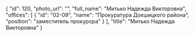 {
    "id": 120,
    "photo_url": "",
    "full_name": "Митько Надежда Викторовна",
    "offices": [
        {
            "id": "02-09",
            "name": "Прокуратура Докшицкого района",
            "position": "заместитель прокурора"
        }
    ],
    "title": "Митько Надежда Викторовна"
}